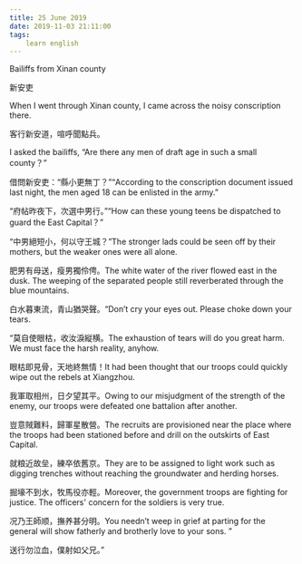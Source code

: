 ```yaml
---
title: 25 June 2019
date: 2019-11-03 21:11:00
tags:
    learn english
---
```

Bailiffs from
Xinan county 

新安吏

When I went
through Xinan county, I came across the noisy conscription there.

客行新安道，喧呼聞點兵。

I asked the bailiffs,
“Are there any men of draft age in such a small county？”

借問新安吏：“縣小更無丁？”“According to the
conscription document issued last night, the men aged 18 can be enlisted in the
army.”

“府帖昨夜下，次選中男行。”“How can these young teens be dispatched to guard the East Capital？”

“中男絕短小，何以守王城？”The stronger lads
could be seen off by their mothers, but the weaker ones were all alone.

肥男有母送，瘦男獨伶俜。The white water of
the river flowed east in the dusk. The weeping of the separated people still reverberated
through the blue mountains. 

白水暮東流，青山猶哭聲。“Don’t cry your eyes
out. Please choke down your tears. 

“莫自使眼枯，收汝淚縦横。The exhaustion of tears
will do you great harm. We must face the harsh reality, anyhow. 

眼枯即見骨，天地終無情！It had been
thought that our troops could quickly wipe out the rebels at Xiangzhou. 

我軍取相州，日夕望其平。Owing to our
misjudgment of the strength of the enemy, our troops were defeated one battalion
after another. 

豈意賊難料，歸軍星散營。The recruits are
provisioned near the place where the troops had been stationed before and drill
on the outskirts of East Capital. 

就粮近故垒，練卒依舊京。They are to be
assigned to light work such as digging trenches without reaching the
groundwater and herding horses. 

掘壕不到水，牧馬役亦輕。Moreover, the
government troops are fighting for justice. The officers' concern for the soldiers is very true.

况乃王師顺，撫养甚分明。You needn’t weep in grief at parting for the general
will show fatherly and brotherly love to your sons. ” 

送行勿泣血，僕射如父兄。”